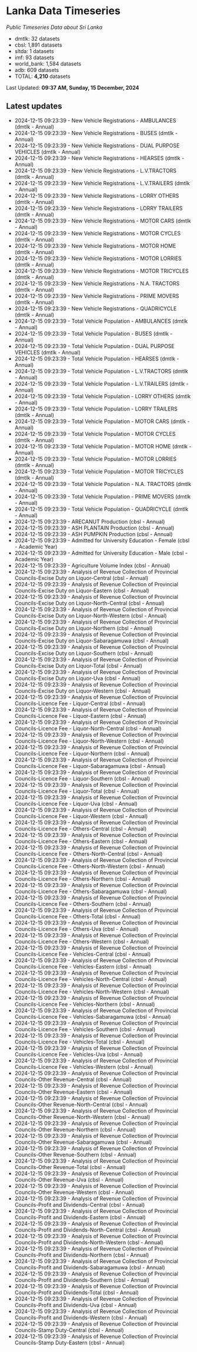 # Lanka Data Timeseries
*Public Timeseries Data about Sri Lanka*

* dmtlk: 32 datasets
* cbsl: 1,891 datasets
* sltda: 1 datasets
* imf: 93 datasets
* world_bank: 1,584 datasets
* adb: 609 datasets
* TOTAL: **4,210** datasets

Last Updated: **09:37 AM, Sunday, 15 December, 2024**

## Latest updates

* 2024-12-15 09:23:39 - New Vehicle Registrations - AMBULANCES (dmtlk - Annual)
* 2024-12-15 09:23:39 - New Vehicle Registrations - BUSES (dmtlk - Annual)
* 2024-12-15 09:23:39 - New Vehicle Registrations - DUAL PURPOSE VEHICLES (dmtlk - Annual)
* 2024-12-15 09:23:39 - New Vehicle Registrations - HEARSES (dmtlk - Annual)
* 2024-12-15 09:23:39 - New Vehicle Registrations - L.V.TRACTORS (dmtlk - Annual)
* 2024-12-15 09:23:39 - New Vehicle Registrations - L.V.TRAILERS (dmtlk - Annual)
* 2024-12-15 09:23:39 - New Vehicle Registrations - LORRY OTHERS (dmtlk - Annual)
* 2024-12-15 09:23:39 - New Vehicle Registrations - LORRY TRAILERS (dmtlk - Annual)
* 2024-12-15 09:23:39 - New Vehicle Registrations - MOTOR CARS (dmtlk - Annual)
* 2024-12-15 09:23:39 - New Vehicle Registrations - MOTOR CYCLES (dmtlk - Annual)
* 2024-12-15 09:23:39 - New Vehicle Registrations - MOTOR HOME (dmtlk - Annual)
* 2024-12-15 09:23:39 - New Vehicle Registrations - MOTOR LORRIES (dmtlk - Annual)
* 2024-12-15 09:23:39 - New Vehicle Registrations - MOTOR TRICYCLES (dmtlk - Annual)
* 2024-12-15 09:23:39 - New Vehicle Registrations - N.A. TRACTORS (dmtlk - Annual)
* 2024-12-15 09:23:39 - New Vehicle Registrations - PRIME MOVERS (dmtlk - Annual)
* 2024-12-15 09:23:39 - New Vehicle Registrations - QUADRICYCLE (dmtlk - Annual)
* 2024-12-15 09:23:39 - Total Vehicle Population - AMBULANCES (dmtlk - Annual)
* 2024-12-15 09:23:39 - Total Vehicle Population - BUSES (dmtlk - Annual)
* 2024-12-15 09:23:39 - Total Vehicle Population - DUAL PURPOSE VEHICLES (dmtlk - Annual)
* 2024-12-15 09:23:39 - Total Vehicle Population - HEARSES (dmtlk - Annual)
* 2024-12-15 09:23:39 - Total Vehicle Population - L.V.TRACTORS (dmtlk - Annual)
* 2024-12-15 09:23:39 - Total Vehicle Population - L.V.TRAILERS (dmtlk - Annual)
* 2024-12-15 09:23:39 - Total Vehicle Population - LORRY OTHERS (dmtlk - Annual)
* 2024-12-15 09:23:39 - Total Vehicle Population - LORRY TRAILERS (dmtlk - Annual)
* 2024-12-15 09:23:39 - Total Vehicle Population - MOTOR CARS (dmtlk - Annual)
* 2024-12-15 09:23:39 - Total Vehicle Population - MOTOR CYCLES (dmtlk - Annual)
* 2024-12-15 09:23:39 - Total Vehicle Population - MOTOR HOME (dmtlk - Annual)
* 2024-12-15 09:23:39 - Total Vehicle Population - MOTOR LORRIES (dmtlk - Annual)
* 2024-12-15 09:23:39 - Total Vehicle Population - MOTOR TRICYCLES (dmtlk - Annual)
* 2024-12-15 09:23:39 - Total Vehicle Population - N.A. TRACTORS (dmtlk - Annual)
* 2024-12-15 09:23:39 - Total Vehicle Population - PRIME MOVERS (dmtlk - Annual)
* 2024-12-15 09:23:39 - Total Vehicle Population - QUADRICYCLE (dmtlk - Annual)
* 2024-12-15 09:23:39 - ARECANUT Production (cbsl - Annual)
* 2024-12-15 09:23:39 - ASH PLANTAIN Production (cbsl - Annual)
* 2024-12-15 09:23:39 - ASH PUMPKIN Production (cbsl - Annual)
* 2024-12-15 09:23:39 - Admitted for University Education - Female (cbsl - Academic Year)
* 2024-12-15 09:23:39 - Admitted for University Education - Male (cbsl - Academic Year)
* 2024-12-15 09:23:39 - Agriculture Volume Index (cbsl - Annual)
* 2024-12-15 09:23:39 - Analysis of Revenue Collection of Provincial Councils-Excise Duty on Liquor-Central (cbsl - Annual)
* 2024-12-15 09:23:39 - Analysis of Revenue Collection of Provincial Councils-Excise Duty on Liquor-Eastern (cbsl - Annual)
* 2024-12-15 09:23:39 - Analysis of Revenue Collection of Provincial Councils-Excise Duty on Liquor-North-Central (cbsl - Annual)
* 2024-12-15 09:23:39 - Analysis of Revenue Collection of Provincial Councils-Excise Duty on Liquor-North-Western (cbsl - Annual)
* 2024-12-15 09:23:39 - Analysis of Revenue Collection of Provincial Councils-Excise Duty on Liquor-Northern (cbsl - Annual)
* 2024-12-15 09:23:39 - Analysis of Revenue Collection of Provincial Councils-Excise Duty on Liquor-Sabaragamuwa (cbsl - Annual)
* 2024-12-15 09:23:39 - Analysis of Revenue Collection of Provincial Councils-Excise Duty on Liquor-Southern (cbsl - Annual)
* 2024-12-15 09:23:39 - Analysis of Revenue Collection of Provincial Councils-Excise Duty on Liquor-Total (cbsl - Annual)
* 2024-12-15 09:23:39 - Analysis of Revenue Collection of Provincial Councils-Excise Duty on Liquor-Uva (cbsl - Annual)
* 2024-12-15 09:23:39 - Analysis of Revenue Collection of Provincial Councils-Excise Duty on Liquor-Western (cbsl - Annual)
* 2024-12-15 09:23:39 - Analysis of Revenue Collection of Provincial Councils-Licence Fee - Liquor-Central (cbsl - Annual)
* 2024-12-15 09:23:39 - Analysis of Revenue Collection of Provincial Councils-Licence Fee - Liquor-Eastern (cbsl - Annual)
* 2024-12-15 09:23:39 - Analysis of Revenue Collection of Provincial Councils-Licence Fee - Liquor-North-Central (cbsl - Annual)
* 2024-12-15 09:23:39 - Analysis of Revenue Collection of Provincial Councils-Licence Fee - Liquor-North-Western (cbsl - Annual)
* 2024-12-15 09:23:39 - Analysis of Revenue Collection of Provincial Councils-Licence Fee - Liquor-Northern (cbsl - Annual)
* 2024-12-15 09:23:39 - Analysis of Revenue Collection of Provincial Councils-Licence Fee - Liquor-Sabaragamuwa (cbsl - Annual)
* 2024-12-15 09:23:39 - Analysis of Revenue Collection of Provincial Councils-Licence Fee - Liquor-Southern (cbsl - Annual)
* 2024-12-15 09:23:39 - Analysis of Revenue Collection of Provincial Councils-Licence Fee - Liquor-Total (cbsl - Annual)
* 2024-12-15 09:23:39 - Analysis of Revenue Collection of Provincial Councils-Licence Fee - Liquor-Uva (cbsl - Annual)
* 2024-12-15 09:23:39 - Analysis of Revenue Collection of Provincial Councils-Licence Fee - Liquor-Western (cbsl - Annual)
* 2024-12-15 09:23:39 - Analysis of Revenue Collection of Provincial Councils-Licence Fee - Others-Central (cbsl - Annual)
* 2024-12-15 09:23:39 - Analysis of Revenue Collection of Provincial Councils-Licence Fee - Others-Eastern (cbsl - Annual)
* 2024-12-15 09:23:39 - Analysis of Revenue Collection of Provincial Councils-Licence Fee - Others-North-Central (cbsl - Annual)
* 2024-12-15 09:23:39 - Analysis of Revenue Collection of Provincial Councils-Licence Fee - Others-North-Western (cbsl - Annual)
* 2024-12-15 09:23:39 - Analysis of Revenue Collection of Provincial Councils-Licence Fee - Others-Northern (cbsl - Annual)
* 2024-12-15 09:23:39 - Analysis of Revenue Collection of Provincial Councils-Licence Fee - Others-Sabaragamuwa (cbsl - Annual)
* 2024-12-15 09:23:39 - Analysis of Revenue Collection of Provincial Councils-Licence Fee - Others-Southern (cbsl - Annual)
* 2024-12-15 09:23:39 - Analysis of Revenue Collection of Provincial Councils-Licence Fee - Others-Total (cbsl - Annual)
* 2024-12-15 09:23:39 - Analysis of Revenue Collection of Provincial Councils-Licence Fee - Others-Uva (cbsl - Annual)
* 2024-12-15 09:23:39 - Analysis of Revenue Collection of Provincial Councils-Licence Fee - Others-Western (cbsl - Annual)
* 2024-12-15 09:23:39 - Analysis of Revenue Collection of Provincial Councils-Licence Fee - Vehicles-Central (cbsl - Annual)
* 2024-12-15 09:23:39 - Analysis of Revenue Collection of Provincial Councils-Licence Fee - Vehicles-Eastern (cbsl - Annual)
* 2024-12-15 09:23:39 - Analysis of Revenue Collection of Provincial Councils-Licence Fee - Vehicles-North-Central (cbsl - Annual)
* 2024-12-15 09:23:39 - Analysis of Revenue Collection of Provincial Councils-Licence Fee - Vehicles-North-Western (cbsl - Annual)
* 2024-12-15 09:23:39 - Analysis of Revenue Collection of Provincial Councils-Licence Fee - Vehicles-Northern (cbsl - Annual)
* 2024-12-15 09:23:39 - Analysis of Revenue Collection of Provincial Councils-Licence Fee - Vehicles-Sabaragamuwa (cbsl - Annual)
* 2024-12-15 09:23:39 - Analysis of Revenue Collection of Provincial Councils-Licence Fee - Vehicles-Southern (cbsl - Annual)
* 2024-12-15 09:23:39 - Analysis of Revenue Collection of Provincial Councils-Licence Fee - Vehicles-Total (cbsl - Annual)
* 2024-12-15 09:23:39 - Analysis of Revenue Collection of Provincial Councils-Licence Fee - Vehicles-Uva (cbsl - Annual)
* 2024-12-15 09:23:39 - Analysis of Revenue Collection of Provincial Councils-Licence Fee - Vehicles-Western (cbsl - Annual)
* 2024-12-15 09:23:39 - Analysis of Revenue Collection of Provincial Councils-Other Revenue-Central (cbsl - Annual)
* 2024-12-15 09:23:39 - Analysis of Revenue Collection of Provincial Councils-Other Revenue-Eastern (cbsl - Annual)
* 2024-12-15 09:23:39 - Analysis of Revenue Collection of Provincial Councils-Other Revenue-North-Central (cbsl - Annual)
* 2024-12-15 09:23:39 - Analysis of Revenue Collection of Provincial Councils-Other Revenue-North-Western (cbsl - Annual)
* 2024-12-15 09:23:39 - Analysis of Revenue Collection of Provincial Councils-Other Revenue-Northern (cbsl - Annual)
* 2024-12-15 09:23:39 - Analysis of Revenue Collection of Provincial Councils-Other Revenue-Sabaragamuwa (cbsl - Annual)
* 2024-12-15 09:23:39 - Analysis of Revenue Collection of Provincial Councils-Other Revenue-Southern (cbsl - Annual)
* 2024-12-15 09:23:39 - Analysis of Revenue Collection of Provincial Councils-Other Revenue-Total (cbsl - Annual)
* 2024-12-15 09:23:39 - Analysis of Revenue Collection of Provincial Councils-Other Revenue-Uva (cbsl - Annual)
* 2024-12-15 09:23:39 - Analysis of Revenue Collection of Provincial Councils-Other Revenue-Western (cbsl - Annual)
* 2024-12-15 09:23:39 - Analysis of Revenue Collection of Provincial Councils-Profit and Dividends-Central (cbsl - Annual)
* 2024-12-15 09:23:39 - Analysis of Revenue Collection of Provincial Councils-Profit and Dividends-Eastern (cbsl - Annual)
* 2024-12-15 09:23:39 - Analysis of Revenue Collection of Provincial Councils-Profit and Dividends-North-Central (cbsl - Annual)
* 2024-12-15 09:23:39 - Analysis of Revenue Collection of Provincial Councils-Profit and Dividends-North-Western (cbsl - Annual)
* 2024-12-15 09:23:39 - Analysis of Revenue Collection of Provincial Councils-Profit and Dividends-Northern (cbsl - Annual)
* 2024-12-15 09:23:39 - Analysis of Revenue Collection of Provincial Councils-Profit and Dividends-Sabaragamuwa (cbsl - Annual)
* 2024-12-15 09:23:39 - Analysis of Revenue Collection of Provincial Councils-Profit and Dividends-Southern (cbsl - Annual)
* 2024-12-15 09:23:39 - Analysis of Revenue Collection of Provincial Councils-Profit and Dividends-Total (cbsl - Annual)
* 2024-12-15 09:23:39 - Analysis of Revenue Collection of Provincial Councils-Profit and Dividends-Uva (cbsl - Annual)
* 2024-12-15 09:23:39 - Analysis of Revenue Collection of Provincial Councils-Profit and Dividends-Western (cbsl - Annual)
* 2024-12-15 09:23:39 - Analysis of Revenue Collection of Provincial Councils-Stamp Duty-Central (cbsl - Annual)
* 2024-12-15 09:23:39 - Analysis of Revenue Collection of Provincial Councils-Stamp Duty-Eastern (cbsl - Annual)
